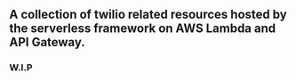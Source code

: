 ## A collection of twilio related resources hosted by the serverless framework on AWS Lambda and API Gateway.

### W.I.P
